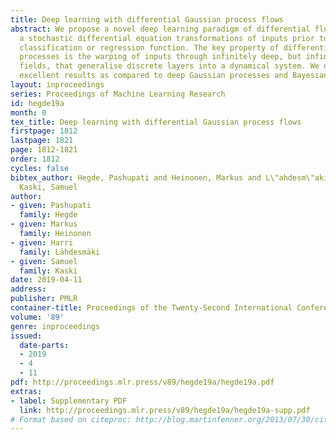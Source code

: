 ```yaml
---
title: Deep learning with differential Gaussian process flows
abstract: We propose a novel deep learning paradigm of differential flows that learn
  a stochastic differential equation transformations of inputs prior to a standard
  classification or regression function. The key property of differential Gaussian
  processes is the warping of inputs through infinitely deep, but infinitesimal, differential
  fields, that generalise discrete layers into a dynamical system. We demonstrate
  excellent results as compared to deep Gaussian processes and Bayesian neural networks.
layout: inproceedings
series: Proceedings of Machine Learning Research
id: hegde19a
month: 0
tex_title: Deep learning with differential Gaussian process flows
firstpage: 1812
lastpage: 1821
page: 1812-1821
order: 1812
cycles: false
bibtex_author: Hegde, Pashupati and Heinonen, Markus and L\"ahdesm\"aki, Harri and
  Kaski, Samuel
author:
- given: Pashupati
  family: Hegde
- given: Markus
  family: Heinonen
- given: Harri
  family: Lähdesmäki
- given: Samuel
  family: Kaski
date: 2019-04-11
address: 
publisher: PMLR
container-title: Proceedings of the Twenty-Second International Conference on Artificial Intelligence and Statistics
volume: '89'
genre: inproceedings
issued:
  date-parts:
  - 2019
  - 4
  - 11
pdf: http://proceedings.mlr.press/v89/hegde19a/hegde19a.pdf
extras:
- label: Supplementary PDF
  link: http://proceedings.mlr.press/v89/hegde19a/hegde19a-supp.pdf
# Format based on citeproc: http://blog.martinfenner.org/2013/07/30/citeproc-yaml-for-bibliographies/
---
```


